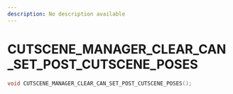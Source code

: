 ```yaml
---
description: No description available 
---
```


# CUTSCENE_MANAGER_CLEAR_CAN_SET_POST_CUTSCENE_POSES

```cpp
void CUTSCENE_MANAGER_CLEAR_CAN_SET_POST_CUTSCENE_POSES();
```